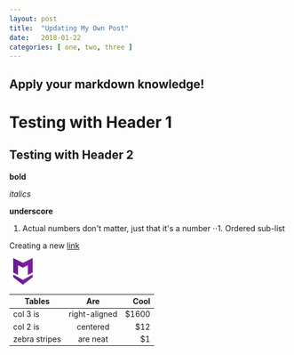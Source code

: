 ```yaml
---
layout: post
title:  "Updating My Own Post"
date:   2018-01-22
categories: [ one, two, three ]
---
```


## Apply your markdown knowledge!

# Testing with Header 1


## Testing with Header 2 

**bold**

*italics*

__underscore__

1. Actual numbers don't matter, just that it's a number
⋅⋅1. Ordered sub-list

Creating a new [link](http://bbc.co.uk)

![Picture 1](https://github.com/adam-p/markdown-here/raw/master/src/common/images/icon48.png "Logo Title Text 1")

| Tables        | Are           | Cool  |
| ------------- |:-------------:| -----:|
| col 3 is      | right-aligned | $1600 |
| col 2 is      | centered      |   $12 |
| zebra stripes | are neat      |    $1 |
